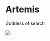 # Artemis #
Goddess of search

![](http://s2.quickmeme.com/img/d3/d36ad81bae0a8d69cd91f81065d8b0a19d9dfc1b63753093992282d6aa8b35dd.jpg)